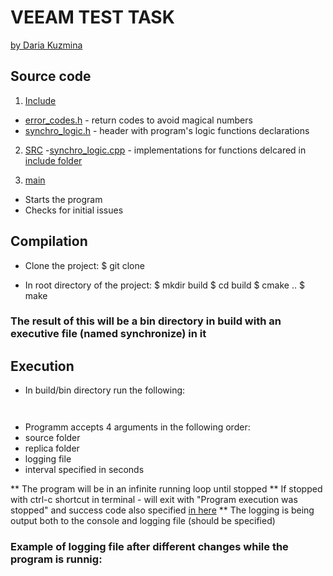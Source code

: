 # VEEAM TEST TASK 
[by Daria Kuzmina](https://github.com/ivddorrka)

## Source code

1. [Include]()
- [error_codes.h]() - return codes to avoid magical numbers
- [synchro_logic.h]() - header with program's logic functions declarations
2. [SRC]()
-[synchro_logic.cpp]() - implementations for functions delcared in [include folder]()

3. [main]()
- Starts the program
- Checks for initial issues

## Compilation 

* Clone the project: 
$ git clone 

* In root directory of the project:
$ mkdir build
$ cd build 
$ cmake ..
$ make


### The result of this will be a bin directory in build with an executive file (named synchronize) in it 

## Execution 

* In build/bin directory run the following: 

` `

* Programm accepts 4 arguments in the following order: 
* source folder 
* replica folder
* logging file 
* interval specified in seconds 


** The program will be in an infinite running loop until stopped 
** If stopped with ctrl-c shortcut in terminal - will exit with "Program execution was stopped" and success code also specified [in here]()
** The logging is being output both to the console and logging file (should be specified) 

### Example of logging file after different changes while the program is runnig: 

<screenshot> 

